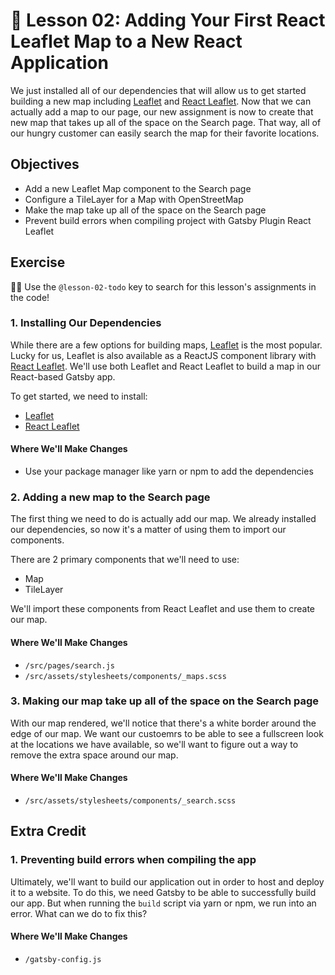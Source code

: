 # 📓 Lesson 02: Adding Your First React Leaflet Map to a New React Application

We just installed all of our dependencies that will allow us to get started building a new map including [Leaflet](https://leafletjs.com/) and [React Leaflet](https://react-leaflet.js.org/). Now that we can actually add a map to our page, our new assignment is now to create that new map that takes up all of the space on the Search page. That way, all of our hungry customer can easily search the map for their favorite locations.

## Objectives
* Add a new Leaflet Map component to the Search page
* Configure a TileLayer for a Map with OpenStreetMap
* Make the map take up all of the space on the Search page
* Prevent build errors when compiling project with Gatsby Plugin React Leaflet

## Exercise

🕵️‍♂️ Use the `@lesson-02-todo` key to search for this lesson's assignments in the code!

### 1. Installing Our Dependencies

While there are a few options for building maps, [Leaflet](https://leafletjs.com/) is the most popular. Lucky for us, Leaflet is also available as a ReactJS component library with [React Leaflet](https://react-leaflet.js.org/). We'll use both Leaflet and React Leaflet to build a map in our React-based Gatsby app.

To get started, we need to install:
* [Leaflet](https://www.npmjs.com/package/leaflet)
* [React Leaflet](https://www.npmjs.com/package/react-leaflet)

#### Where We'll Make Changes
* Use your package manager like yarn or npm to add the dependencies

### 2. Adding a new map to the Search page

The first thing we need to do is actually add our map. We already installed our dependencies, so now it's a matter of using them to import our components.

There are 2 primary components that we'll need to use:
* Map
* TileLayer

We'll import these components from React Leaflet and use them to create our map.

#### Where We'll Make Changes
* `/src/pages/search.js`
* `/src/assets/stylesheets/components/_maps.scss`

### 3. Making our map take up all of the space on the Search page

With our map rendered, we'll notice that there's a white border around the edge of our map. We want our custoemrs to be able to see a fullscreen look at the locations we have available, so we'll want to figure out a way to remove the extra space around our map.

#### Where We'll Make Changes
* `/src/assets/stylesheets/components/_search.scss`

## Extra Credit

### 1. Preventing build errors when compiling the app

Ultimately, we'll want to build our application out in order to host and deploy it to a website. To do this, we need Gatsby to be able to successfully build our app. But when running the `build` script via yarn or npm, we run into an error. What can we do to fix this?

#### Where We'll Make Changes
* `/gatsby-config.js`
